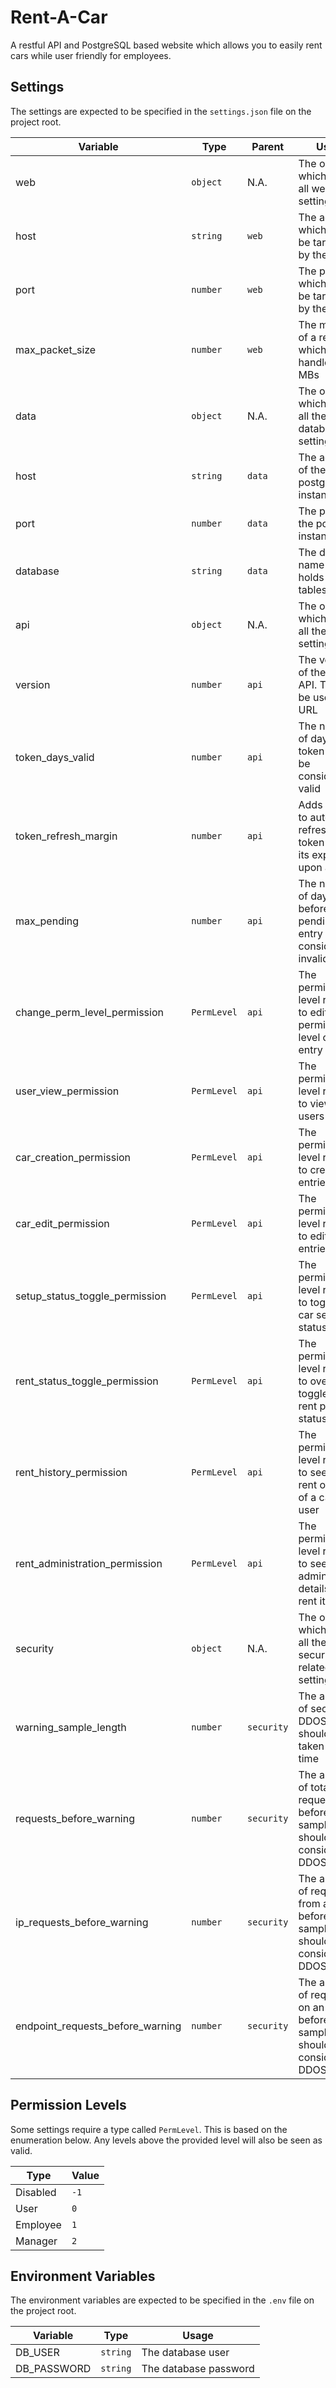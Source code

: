 # Rent-A-Car

A restful API and PostgreSQL based website which allows you to easily rent cars while user friendly for employees.

## Settings

The settings are expected to be specified in the `settings.json` file on the project root.

| Variable                         | Type        | Parent     | Usage                                                                          |
|----------------------------------|-------------|------------|--------------------------------------------------------------------------------|
| web                              | `object`    | N.A.       | The object which holds all web settings                                        |
| host                             | `string`    | `web`      | The address which should be targeted by the API                                |
| port                             | `number`    | `web`      | The port which should be targeted by the API                                   |
| max_packet_size                  | `number`    | `web`      | The max size of a request which will be handled in MBs                         |
| data                             | `object`    | N.A.       | The object which holds all the database settings                               |
| host                             | `string`    | `data`     | The address of the postgres instance                                           |
| port                             | `number`    | `data`     | The port of the postgres instance                                              |
| database                         | `string`    | `data`     | The database name which holds all the tables                                   |
| api                              | `object`    | N.A.       | The object which holds all the API settings                                    |
| version                          | `number`    | `api`      | The version of the current API. This will be used in the URL                   |
| token_days_valid                 | `number`    | `api`      | The number of days that a token should be considered valid                     |
| token_refresh_margin             | `number`    | `api`      | Adds margin to auto-refresh the token before its expiration upon activity      |
| max_pending                      | `number`    | `api`      | The number of days before a pending rent entry is considered invalid           |
| change_perm_level_permission     | `PermLevel` | `api`      | The permission level required to edit the permission level of a user entry     |
| user_view_permission             | `PermLevel` | `api`      | The permission level required to view all users                                |
| car_creation_permission          | `PermLevel` | `api`      | The permission level required to create car entries                            |
| car_edit_permission              | `PermLevel` | `api`      | The permission level required to edit car entries                              |
| setup_status_toggle_permission   | `PermLevel` | `api`      | The permission level required to toggle the car setup status                   |
| rent_status_toggle_permission    | `PermLevel` | `api`      | The permission level required to overwrite toggle the rent pending status      |
| rent_history_permission          | `PermLevel` | `api`      | The permission level required to see the rent objects of a car or user         |
| rent_administration_permission   | `PermLevel` | `api`      | The permission level required to see the administration details of a rent item |
| security                         | `object`    | N.A.       | The object which holds all the security related settings                       |
| warning_sample_length            | `number`    | `security` | The amount of seconds a DDOS sample should be taken at a time                  |
| requests_before_warning          | `number`    | `security` | The amount of total requests before a sample should be considered a DDOS       |
| ip_requests_before_warning       | `number`    | `security` | The amount of requests from an IP before a sample should be considered a DDOS  |
| endpoint_requests_before_warning | `number`    | `security` | The amount of requests on an url before a sample should be considered a DDOS   |

## Permission Levels

Some settings require a type called `PermLevel`. This is based on the enumeration below. Any levels above the provided level will also be seen as valid.

| Type     | Value |
|----------|-------|
| Disabled | `-1`  |
| User     | `0`   |
| Employee | `1`   |
| Manager  | `2`   |

## Environment Variables

The environment variables are expected to be specified in the `.env` file on the project root.

| Variable    | Type     | Usage                 |
|-------------|----------|-----------------------|
| DB_USER     | `string` | The database user     |
| DB_PASSWORD | `string` | The database password |
